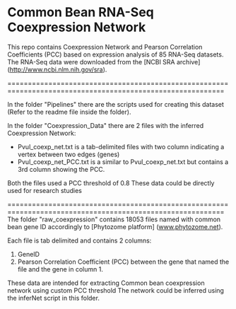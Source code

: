 # Common Bean RNA-Seq Coexpression Network

This repo contains Coexpression Network and Pearson Correlation Coefficients (PCC) based on expression analysis of 85 RNA-Seq datasets. The RNA-Seq data were downloaded from the [NCBI SRA archive] (http://www.ncbi.nlm.nih.gov/sra).

===========================================================================================================

In the folder "Pipelines" there are the scripts used for creating this dataset (Refer to the readme file inside the folder).

In the folder "Coexpression_Data" there are 2 files with the inferred Coexpression Network:
* Pvul_coexp_net.txt is a tab-delimited files with two column indicating a vertex between two edges (genes)
* Pvul_coexp_net_PCC.txt is a similar to Pvul_coexp_net.txt but contains a 3rd column showing the PCC.

Both the files used a PCC threshold of 0.8
These data could be directly used for research studies

===========================================================================================================
The folder "raw_coexpression" contains 18053 files named with common bean gene ID accordingly to [Phytozome platform] (www.phytozome.net). 

Each file is tab delimited and contains 2 columns:

1. GeneID
2. Pearson Correlation Coefficient (PCC) between the gene that named the file and the gene in column 1.

These data are intended for extracting Common bean coexpression network using custom PCC threshold
The network could be inferred using the inferNet script in this folder.

